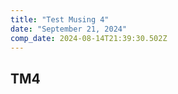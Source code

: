 ```yaml
---
title: "Test Musing 4"
date: "September 21, 2024"
comp_date: 2024-08-14T21:39:30.502Z
---
```


## TM4